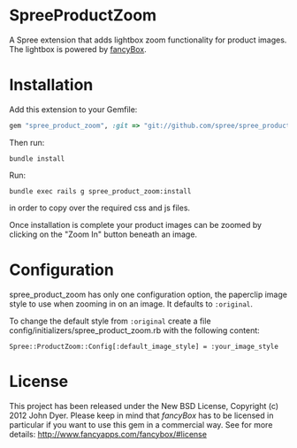 SpreeProductZoom
===================

A Spree extension that adds lightbox zoom functionality for product images.
The lightbox is powered by [fancyBox](http://fancyapps.com/fancybox/).


Installation	
=======

Add this extension to your Gemfile:

```ruby
gem "spree_product_zoom", :git => "git://github.com/spree/spree_product_zoom.git"
```

Then run:

```
bundle install
```

Run:

```
bundle exec rails g spree_product_zoom:install
```

in order to copy over the required css and js files.

Once installation is complete your product images can be zoomed by clicking on the "Zoom In" button beneath an image.


Configuration
=========

spree_product_zoom has only one configuration option, the paperclip image style to use when zooming in on an image. It defaults to `:original`.

To change the default style from `:original` create a file config/initializers/spree_product_zoom.rb with the following content:

```
Spree::ProductZoom::Config[:default_image_style] = :your_image_style
```

License
=======

This project has been released under the New BSD License, Copyright (c) 2012 John Dyer.
Please keep in mind that *fancyBox* has to be licensed in particular if you want to use this gem in a commercial way. See for more details: http://www.fancyapps.com/fancybox/#license

